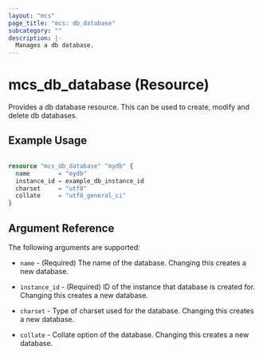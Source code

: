 ```yaml
---
layout: "mcs"
page_title: "mcs: db_database"
subcategory: ""
description: |-
  Manages a db database.
---
```


# mcs\_db\_database (Resource)

Provides a db database resource. This can be used to create, modify and delete db databases.

## Example Usage

```terraform

resource "mcs_db_database" "mydb" {
  name        = "mydb"
  instance_id = example_db_instance_id
  charset     = "utf8"
  collate     = "utf8_general_ci"
}
```

## Argument Reference

The following arguments are supported:

* `name` - (Required) The name of the database. Changing this creates a new database.

* `instance_id` - (Required) ID of the instance that database is created for. Changing this creates a new database.

* `charset` - Type of charset used for the database. Changing this creates a new database.

* `collate` - Collate option of the database.  Changing this creates a new database.


